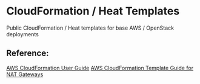 # CloudFormation / Heat Templates
Public CloudFormation / Heat templates for base AWS / OpenStack deployments

## Reference:
[AWS CloudFormation User Guide](http://docs.aws.amazon.com/AWSCloudFormation/latest/UserGuide/Welcome.html)
[AWS CloudFormation Template Guide for NAT Gateways](http://docs.aws.amazon.com/AWSCloudFormation/latest/UserGuide/aws-resource-ec2-natgateway.html)

